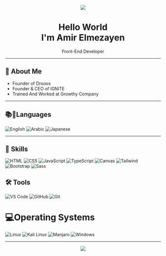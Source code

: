 <!-- Banner -->
<p align="center">
<img src="https://capsule-render.vercel.app/api?type=waving&color=gradient&customColorList=0:FF00FF,50:800080,100:FF00FF&height=200&section=header&text=Amir%20Elmezayen&fontSize=50&fontColor=ffffff&fontAlignY=40&fontAlign=50&desc=Web%20Developer%20%7C%20Linux%20Enthusiast&descSize=20&descAlign=50&animation=twinkling" />
</p>

<h1 align="center">Hello World <br> I'm Amir Elmezayen</h1>
<p align="center">
   Front-End Developer
</p>

---

## 🚀 About Me

-  Founder of Drooos
-  Founder & CEO of IGNITE
-  Trained And Worked at Growthy Company

---

## 📚📍Languages

![English](https://img.shields.io/badge/-English-1E90FF?style=flat&logo=googletranslate&logoColor=white)
![Arabic](https://img.shields.io/badge/-Arabic-FF9800?style=flat&logo=googletranslate&logoColor=white)
![Japanese](https://img.shields.io/badge/-Japanese-FF3E30?style=flat&logo=googletranslate&logoColor=white)

---

## 📝 Skills

![HTML](https://img.shields.io/badge/-HTML5-E34F26?style=flat&logo=html5&logoColor=white)
![CSS](https://img.shields.io/badge/-CSS3-1572B6?style=flat&logo=css3)
![JavaScript](https://img.shields.io/badge/-JavaScript-F7DF1E?style=flat&logo=javascript&logoColor=black)
![TypeScript](https://img.shields.io/badge/-TypeScript-3178C6?style=flat&logo=typescript&logoColor=CFEAFF)
![Canvas](https://img.shields.io/badge/-Canvas-FF6D00?style=flat&logo=html5&logoColor=white)
![Tailwind](https://img.shields.io/badge/-Tailwind_CSS-38B2AC?style=flat&logo=tailwind-css)
![Bootstrap](https://img.shields.io/badge/-Bootstrap-7952B3?style=flat&logo=bootstrap&logoColor=E5D9F2)
![Sass](https://img.shields.io/badge/-Sass-CC6699?style=flat&logo=sass&logoColor=white)



## 🛠️ Tools

![VS Code](https://img.shields.io/badge/-VS_Code-007ACC?style=flat&logo=visualstudiocode&logoColor=CFEAFF)
![GitHub](https://img.shields.io/badge/-GitHub-181717?style=flat&logo=github)
![Git](https://img.shields.io/badge/-Git-F05032?style=flat&logo=git&logoColor=FFD6C2)

# 💻Operating Systems
![Linux](https://img.shields.io/badge/-Linux-181717?style=flat&logo=linux)
![Kali Linux](https://img.shields.io/badge/-Kali_Linux-557C94?style=flat&logo=kalilinux&logoColor=white)
![Manjaro](https://img.shields.io/badge/-Manjaro-35BF5C?style=flat&logo=manjaro&logoColor=white)
![Windows](https://img.shields.io/badge/-Windows-0078D6?style=flat&logo=windows&logoColor=CFE8FF)

---

<p align="center">
<img src="https://capsule-render.vercel.app/api?type=waving&color=gradient&customColorList=0:FF00FF,50:800080,100:FF00FF&height=120&section=footer"/>
</p>
